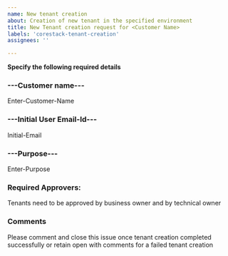```yaml
---
name: New tenant creation 
about: Creation of new tenant in the specified environment
title: New Tenant creation request for <Customer Name> 
labels: 'corestack-tenant-creation'
assignees: ''

---
```


**Specify the following required details**
<!--- Specify the environment , customer name and Initial admin mail-id, Purpose of the tenant --->

<!--- specify the customer name - This will be the tenant name in the tenant manager ---> 
### ---Customer name--- 

Enter-Customer-Name
  

### ---Initial User Email-Id--- 

Initial-Email


### ---Purpose--- 
  
Enter-Purpose

### Required Approvers:
<!--- DEVOPS modification ONLY --->
Tenants need to be approved by business owner and by technical owner 

### Comments
<!--- DEVOPS modification ONLY --->
Please comment and close this issue once tenant creation completed successfully or retain open with comments for a failed tenant creation
